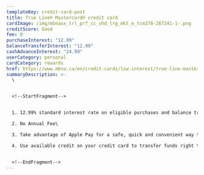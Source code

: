 ```yaml
---
templateKey: credit-card-post
title: True Line® Mastercard® credit card
cardImage: /img/mbnaxx_trl_prf_cc_vhd_lrg_mkt_e_tcm378-267341-1-.png
creditScore: Good
fee: 0
purchaseInterest: "12.99"
balanceTransferInterest: "12.99"
cashAdvanceInterest: "24.99"
userCategory: personal
cardCategory: rewards
href: https://www.mbna.ca/en/credit-cards/low-interest/true-line-mastercard/
summaryDescription: >-
  \


  <!--StartFragment-->


  1. 12.99% standard interest rate on eligible purchases and balance transfers\

  2. No Annual Fee\

  3. Take advantage of Apple Pay for a safe, quick and convenient way to pay with an MBNA card.\

  4. Use available credit on your credit card to transfer funds right to your chequing account.


  <!--EndFragment-->
---
```

